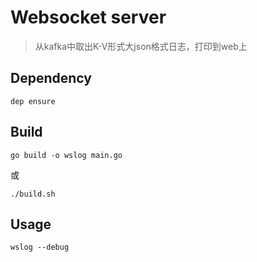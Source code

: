 # Websocket server
> 从kafka中取出K-V形式大json格式日志，打印到web上

## Dependency

```shell
dep ensure
```

## Build

```shell
go build -o wslog main.go
```

或

```shell
./build.sh
```

## Usage

```shell
wslog --debug
```